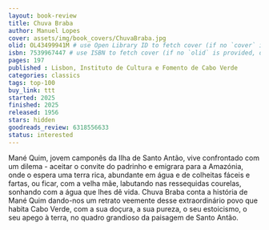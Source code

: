 ```yaml
---
layout: book-review
title: Chuva Braba
author: Manuel Lopes
cover: assets/img/book_covers/ChuvaBraba.jpg
olid: OL43499941M # use Open Library ID to fetch cover (if no `cover` is provided)
isbn: 7539967447 # use ISBN to fetch cover (if no `olid` is provided, dashes are optional)
pages: 197
published : Lisbon, Instituto de Cultura e Fomento de Cabo Verde
categories: classics
tags: top-100
buy_link: ttt
started: 2025
finished: 2025
released: 1956
stars: hidden
goodreads_review: 6318556633
status: interested
---
```

  

Mané Quim, jovem camponês da Ilha de Santo Antão, vive confrontado com um dilema - aceitar o convite do padrinho e emigrara para a Amazónia, onde o espera uma terra rica, abundante em água e de colheitas fáceis e fartas, ou ficar, com a velha mãe, labutando nas ressequidas courelas, sonhando com a água que lhes dê vida.
Chuva Braba conta a história de Mané Quim dando-nos um retrato veemente desse extraordinário povo que habita Cabo Verde, com a sua doçura, a sua pureza, o seu estoicismo, o seu apego à terra, no quadro grandioso da paisagem de Santo Antão.
